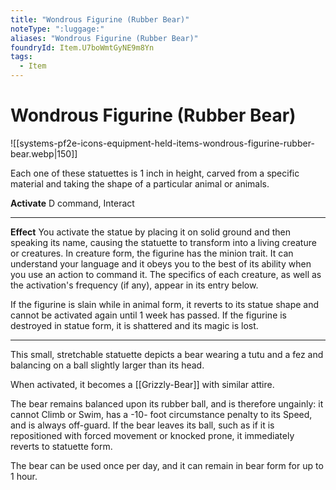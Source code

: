 ```yaml
---
title: "Wondrous Figurine (Rubber Bear)"
noteType: ":luggage:"
aliases: "Wondrous Figurine (Rubber Bear)"
foundryId: Item.U7boWmtGyNE9m8Yn
tags:
  - Item
---
```


# Wondrous Figurine (Rubber Bear)
![[systems-pf2e-icons-equipment-held-items-wondrous-figurine-rubber-bear.webp|150]]

Each one of these statuettes is 1 inch in height, carved from a specific material and taking the shape of a particular animal or animals.

**Activate** D command, Interact

* * *

**Effect** You activate the statue by placing it on solid ground and then speaking its name, causing the statuette to transform into a living creature or creatures. In creature form, the figurine has the minion trait. It can understand your language and it obeys you to the best of its ability when you use an action to command it. The specifics of each creature, as well as the activation's frequency (if any), appear in its entry below.

If the figurine is slain while in animal form, it reverts to its statue shape and cannot be activated again until 1 week has passed. If the figurine is destroyed in statue form, it is shattered and its magic is lost.

* * *

This small, stretchable statuette depicts a bear wearing a tutu and a fez and balancing on a ball slightly larger than its head.

When activated, it becomes a [[Grizzly-Bear]] with similar attire.

The bear remains balanced upon its rubber ball, and is therefore ungainly: it cannot Climb or Swim, has a -10- foot circumstance penalty to its Speed, and is always off-guard. If the bear leaves its ball, such as if it is repositioned with forced movement or knocked prone, it immediately reverts to statuette form.

The bear can be used once per day, and it can remain in bear form for up to 1 hour.
